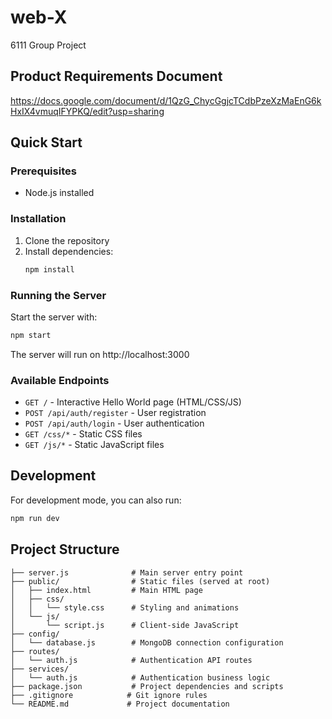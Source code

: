 # web-X

6111 Group Project

## Product Requirements Document
https://docs.google.com/document/d/1QzG_ChycGgjcTCdbPzeXzMaEnG6kHxIX4vmuqIFYPKQ/edit?usp=sharing

## Quick Start

### Prerequisites
- Node.js installed

### Installation
1. Clone the repository
2. Install dependencies:
   ```bash
   npm install
   ```

### Running the Server
Start the server with:
```bash
npm start
```

The server will run on http://localhost:3000

### Available Endpoints
- `GET /` - Interactive Hello World page (HTML/CSS/JS)
- `POST /api/auth/register` - User registration
- `POST /api/auth/login` - User authentication
- `GET /css/*` - Static CSS files
- `GET /js/*` - Static JavaScript files

## Development
For development mode, you can also run:
```bash
npm run dev
```

## Project Structure
```
├── server.js              # Main server entry point
├── public/                # Static files (served at root)
│   ├── index.html         # Main HTML page
│   ├── css/
│   │   └── style.css      # Styling and animations
│   └── js/
│       └── script.js      # Client-side JavaScript
├── config/
│   └── database.js        # MongoDB connection configuration
├── routes/
│   └── auth.js            # Authentication API routes
├── services/
│   └── auth.js            # Authentication business logic
├── package.json           # Project dependencies and scripts
├── .gitignore            # Git ignore rules
└── README.md             # Project documentation
```
